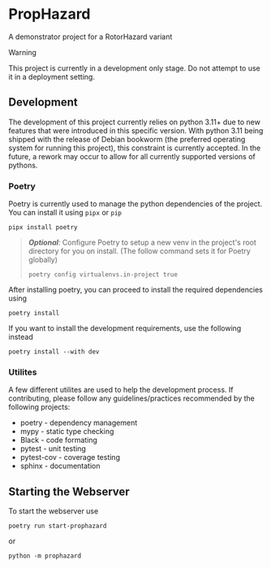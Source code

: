 # PropHazard
A demonstrator project for a RotorHazard variant

> [!WARNING]  
> This project is currently in a development only stage. Do not attempt to use it
> in a deployment setting.

## Development

The development of this project currently relies on python 3.11+ due to new features that were introduced
in this specific version. With python 3.11 being shipped with the release of Debian bookworm
(the preferred operating system for running this project), this constraint is currently accepted.
In the future, a rework may occur to allow for all currently supported versions of pythons.

### Poetry

Poetry is currently used to manage the python dependencies of the project. You can
install it using `pipx` or `pip`

```
pipx install poetry
```

> ***Optional***: Configure Poetry to setup a new venv in the project's root
> directory for you on install. (The follow command sets it for Poetry globally)
> ```
> poetry config virtualenvs.in-project true
> ```

After installing poetry, you can proceed to install the required dependencies using

```
poetry install
```

If you want to install the development requirements, use the following instead

```
poetry install --with dev
```


### Utilites

A few different utilites are used to help the development process. If contributing, 
please follow any guidelines/practices recommended by the following projects:

- poetry - dependency management
- mypy - static type checking
- Black - code formating
- pytest - unit testing
- pytest-cov - coverage testing
- sphinx - documentation

## Starting the Webserver

To start the webserver use

```
poetry run start-prophazard
```
or
```
python -m prophazard
```